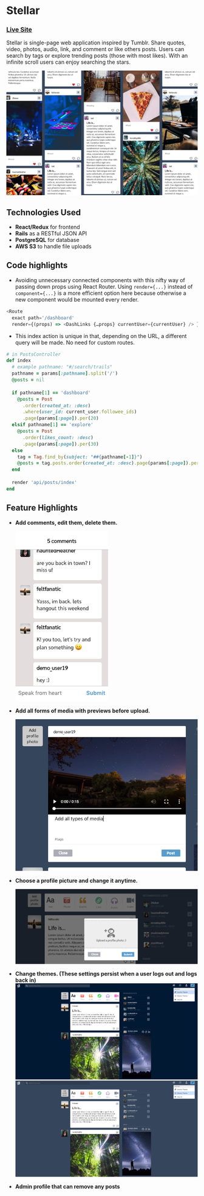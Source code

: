 # Stellar
### [Live Site](https://stellar-aa.herokuapp.com/)  
  
Stellar is single-page web application inspired by Tumblr. Share quotes, video, photos, audio, link, and comment or like others posts. Users can search by tags or explore trending posts (those with most likes). With an infinite scroll users can enjoy searching the stars.
  
![Posts layout](app/assets/images/posts.png?raw=true)

## Technologies Used
+ **React/Redux** for frontend
+ **Rails** as a RESTful JSON API
+ **PostgreSQL** for database
+ **AWS S3** to handle file uploads

## Code highlights
+ Avoiding unnecessary connected components with this nifty way of passing down props using React Router. Using `render={...}` instead of `component={...}` is a more efficient option here because otherwise a new component would be mounted every render.
```javascript
<Route
  exact path='/dashboard'
  render={(props) => <DashLinks {…props} currentUser={currentUser} /> } />
```
  
+ This index action is unique in that, depending on the URL, a different query will be made. No need for custom routes.
```ruby
# in PostsController
def index
  # example pathname: "#/search/trails"
  pathname = params[:pathname].split('/')
  @posts = nil

  if pathname[1] == 'dashboard'
    @posts = Post
      .order(created_at: :desc)
      .where(user_id: current_user.followee_ids)
      .page(params[:page]).per(20)
  elsif pathname[1] == 'explore'
    @posts = Post
      .order(likes_count: :desc)
      .page(params[:page]).per(30)
  else
    tag = Tag.find_by(subject: "##{pathname[-1]}")
    @posts = tag.posts.order(created_at: :desc).page(params[:page]).per(30)
  end

  render 'api/posts/index'
end
```

## Feature Highlights

+ **Add comments, edit them, delete them.**
  
  ![Comments](app/assets/images/comments.png?raw=true)

+ **Add all forms of media with previews before upload.**
  
  ![Media uploading](app/assets/images/media.png?raw=true) 
  
+ **Choose a profile picture and change it anytime.**
  
  ![Profile photo](app/assets/images/profile_pic.png?raw=true)

+ **Change themes. (These settings persist when a user logs out and logs back in)**
  ![Theme selection](app/assets/images/cosmic.png?raw=true)
  ![Theme selection](app/assets/images/classic.png?raw=true)  
  
+ **Admin profile that can remove any posts**

